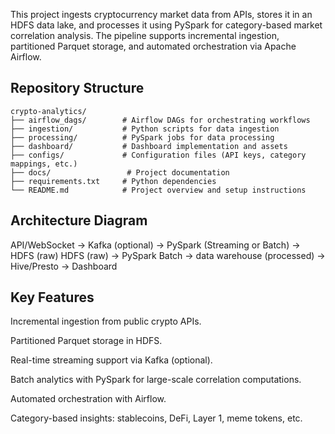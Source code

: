 This project ingests cryptocurrency market data from APIs, stores it in an HDFS data lake, and processes it using PySpark for category-based market correlation analysis. The pipeline supports incremental ingestion, partitioned Parquet storage, and automated orchestration via Apache Airflow.

## Repository Structure
```
crypto-analytics/
├── airflow_dags/        # Airflow DAGs for orchestrating workflows
├── ingestion/           # Python scripts for data ingestion
├── processing/          # PySpark jobs for data processing
├── dashboard/           # Dashboard implementation and assets
├── configs/             # Configuration files (API keys, category mappings, etc.)
├── docs/                 # Project documentation
├── requirements.txt     # Python dependencies
└── README.md            # Project overview and setup instructions
```


## Architecture Diagram 
API/WebSocket → Kafka (optional) → PySpark (Streaming or Batch) → HDFS (raw)
HDFS (raw) → PySpark Batch → data warehouse (processed) → Hive/Presto → Dashboard

## Key Features
Incremental ingestion from public crypto APIs.

Partitioned Parquet storage in HDFS.

Real-time streaming support via Kafka (optional).

Batch analytics with PySpark for large-scale correlation computations.

Automated orchestration with Airflow.

Category-based insights: stablecoins, DeFi, Layer 1, meme tokens, etc.


